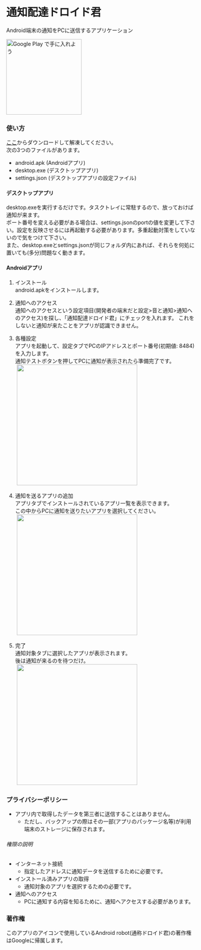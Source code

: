 # 通知配達ドロイド君

Android端末の通知をPCに送信するアプリケーション

<a href='https://play.google.com/store/apps/details?id=me.nya_n.notificationnotifier&pcampaignid=pcampaignidMKT-Other-global-all-co-prtnr-py-PartBadge-Mar2515-1'><img alt='Google Play で手に入れよう' src='https://play.google.com/intl/en_us/badges/static/images/badges/ja_badge_web_generic.png' width="200"/></a>

### 使い方
[ここ](https://github.com/ptkNktq/AndroidNotificationNotifier/releases)からダウンロードして解凍してください。  
次の3つのファイルがあります。
* android.apk (Androidアプリ)
* desktop.exe (デスクトップアプリ)
* settings.json (デスクトップアプリの設定ファイル)

#### デスクトップアプリ
desktop.exeを実行するだけです。タスクトレイに常駐するので、放っておけば通知が来ます。  
ポート番号を変える必要がある場合は、settings.jsonのportの値を変更して下さい。設定を反映させるには再起動する必要があります。多重起動対策をしていないので気をつけて下さい。  
また、desktop.exeとsettings.jsonが同じフォルダ内にあれば、それらを何処に置いても(多分)問題なく動きます。

#### Androidアプリ
1. インストール  
android.apkをインストールします。

2. 通知へのアクセス  
通知へのアクセスという設定項目(開発者の端末だと設定>音と通知>通知へのアクセス)を探し、「通知配達ドロイド君」にチェックを入れます。
これをしないと通知が来たことをアプリが認識できません。

3. 各種設定  
アプリを起動して、設定タブでPCのIPアドレスとポート番号(初期値: 8484)を入力します。  
通知テストボタンを押してPCに通知が表示されたら準備完了です。  
&nbsp;<img src="https://github.com/ptkNktq/AndroidNotificationNotifier/assets/7608826/4412d67f-1e8a-4343-a5fb-433adf326ec0" width="320px">

4. 通知を送るアプリの追加  
アプリタブでインストールされているアプリ一覧を表示できます。  
この中からPCに通知を送りたいアプリを選択してください。  
&nbsp;<img src="https://github.com/ptkNktq/AndroidNotificationNotifier/assets/7608826/deb01b19-eddd-47c1-870c-146278ed0ca1" width="320px">  

5. 完了  
通知対象タブに選択したアプリが表示されます。  
後は通知が来るのを待つだけ。  
&nbsp;<img src="https://github.com/ptkNktq/AndroidNotificationNotifier/assets/7608826/c34f58fa-43b9-4c40-9f11-64b1d9b77efd" width="320px">

### プライバシーポリシー
- アプリ内で取得したデータを第三者に送信することはありません。
  - ただし、バックアップの際はその一部(アプリのパッケージ名等)が利用端末のストレージに保存されます。
###### 権限の説明
- インターネット接続
  - 指定したアドレスに通知データを送信するために必要です。
- インストール済みアプリの取得
  - 通知対象のアプリを選択するための必要です。
- 通知へのアクセス
  - PCに通知する内容を知るために、通知へアクセスする必要があります。

### 著作権
このアプリのアイコンで使用しているAndroid robot(通称ドロイド君)の著作権はGoogleに帰属します。
